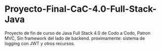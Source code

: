 # Proyecto-Final-CaC-4.0-Full-Stack-Java
Proyecto de fin de curso de Java Full Stack 4.0 de Codo a Codo,
Patron MVC, Sin framework del lado de backend.
proximamente: sistema de logging con JWT y otros recursos.
